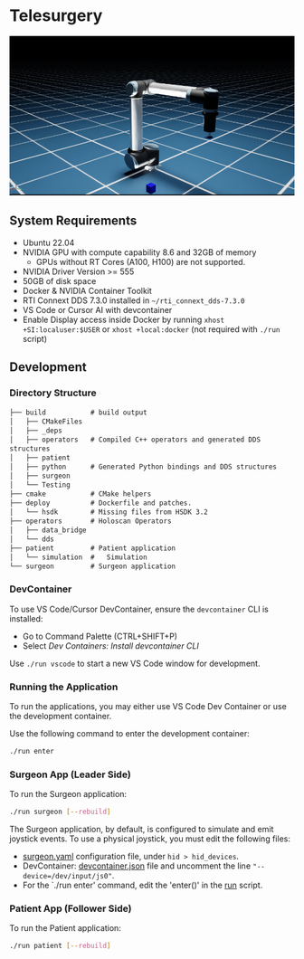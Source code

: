 # Telesurgery

![image](./assets/sim.png)

## System Requirements

- Ubuntu 22.04
- NVIDIA GPU with compute capability 8.6 and 32GB of memory
    - GPUs without RT Cores (A100, H100) are not supported.
- NVIDIA Driver Version >= 555
- 50GB of disk space
- Docker & NVIDIA Container Toolkit
- RTI Connext DDS 7.3.0 installed in `~/rti_connext_dds-7.3.0`
- VS Code or Cursor AI with devcontainer
- Enable Display access inside Docker by running `xhost +SI:localuser:$USER` or `xhost +local:docker` (not required with `./run` script)

## Development

### Directory Structure

```
├── build           # build output
│   ├── CMakeFiles
│   ├── _deps
│   ├── operators   # Compiled C++ operators and generated DDS structures
│   ├── patient
│   ├── python      # Generated Python bindings and DDS structures
│   ├── surgeon
│   └── Testing
├── cmake           # CMake helpers
├── deploy          # Dockerfile and patches. 
│   └── hsdk        # Missing files from HSDK 3.2
├── operators       # Holoscan Operators
│   ├── data_bridge
│   └── dds
├── patient         # Patient application
│   └── simulation  #   Simulation
└── surgeon         # Surgeon application
```

### DevContainer

To use VS Code/Cursor DevContainer, ensure the `devcontainer` CLI is installed:
- Go to Command Palette (CTRL+SHIFT+P)
- Select *Dev Containers: Install devcontainer CLI*

Use `./run vscode` to start a new VS Code window for development.

### Running the Application

To run the applications, you may either use VS Code Dev Container or use the development container.

Use the following command to enter the development container:

```bash
./run enter
```

### Surgeon App (Leader Side)

To run the Surgeon application:

```bash
./run surgeon [--rebuild]
```

The Surgeon application, by default, is configured to simulate and emit joystick events.
To use a physical joystick, you must edit the following files:

- [surgeon.yaml](./surgeon/surgeon.yaml) configuration file, under `hid > hid_devices`.
- DevContainer: [devcontainer.json](.devcontainer/devcontainer.json) file and uncomment the line `"--device=/dev/input/js0"`.
- For the `./run enter' command, edit the 'enter()' in the [run](./run) script.

### Patient App (Follower Side)

To run the Patient application:

```bash
./run patient [--rebuild]
```
